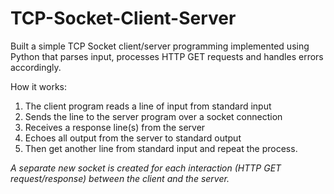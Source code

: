 # TCP-Socket-Client-Server
Built a simple TCP Socket client/server programming implemented using Python that parses input, processes HTTP GET requests and handles errors accordingly.

How it works:
1. The client program reads a line of input from standard input
2. Sends the line to the server program over a socket connection
3. Receives a response line(s) from the server
4. Echoes all output from the server to standard output
5. Then get another line from standard input and repeat the process. 

*A separate new socket is created for each interaction (HTTP GET request/response) between the client and the server.*

